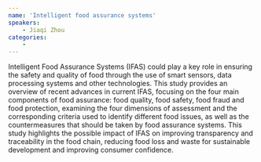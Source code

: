 ```yaml
---
name: 'Intelligent food assurance systems'
speakers:
	- Jiaqi Zhou
categories:
	-
---
```

Intelligent Food Assurance Systems (IFAS) could play a key role in ensuring the safety and quality of food through the use of smart sensors, data processing systems and other technologies. This study provides an overview of recent advances in current IFAS, focusing on the four main components of food assurance: food quality, food safety, food fraud and food protection, examining the four dimensions of assessment and the corresponding criteria used to identify different food issues, as well as the countermeasures that should be taken by food assurance systems. This study highlights the possible impact of IFAS on improving transparency and traceability in the food chain, reducing food loss and waste for sustainable development and improving consumer confidence.

